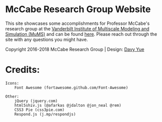 # McCabe Research Group Website

This site showcases some accomplishments for Professor McCabe's research group at the [Vanderbilt Institute of Multiscale Modeling and Simulation (MuMS)](https://my.vanderbilt.edu/mums/) and can be found [here](https://McCabeResearchGroup.github.io/Website). 
Please reach out through the site with any questions you might have.


Copyright 2016-2018 McCabe Research Group | Design: [Davy Yue](https://www.davyyue.com)

# Credits:

	Icons:
		Font Awesome (fortawesome.github.com/Font-Awesome)

	Other:
		jQuery (jquery.com)
		html5shiv.js (@afarkas @jdalton @jon_neal @rem)
		CSS3 Pie (css3pie.com)
		Respond.js (j.mp/respondjs)
